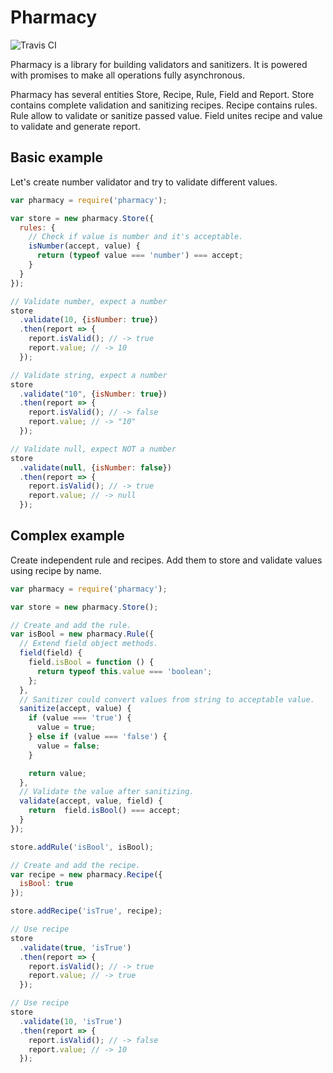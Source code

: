 # Pharmacy

![Travis CI](https://img.shields.io/travis/rumkin/pharmacy.png)

Pharmacy is a library for building validators and sanitizers. It is powered with
promises to make all operations fully asynchronous.

Pharmacy has several entities Store, Recipe, Rule, Field and Report. Store contains
complete validation and sanitizing recipes. Recipe contains rules. Rule
allow to validate or sanitize passed value. Field unites recipe and value
to validate and generate report.

## Basic example

Let's create number validator and try to validate different values.

```javascript
var pharmacy = require('pharmacy');

var store = new pharmacy.Store({
  rules: {
    // Check if value is number and it's acceptable.
    isNumber(accept, value) {
      return (typeof value === 'number') === accept;
    }
  }
});

// Validate number, expect a number
store
  .validate(10, {isNumber: true})
  .then(report => {
    report.isValid(); // -> true
    report.value; // -> 10
  });

// Validate string, expect a number
store
  .validate("10", {isNumber: true})
  .then(report => {
    report.isValid(); // -> false
    report.value; // -> "10"
  });

// Validate null, expect NOT a number
store
  .validate(null, {isNumber: false})
  .then(report => {
    report.isValid(); // -> true
    report.value; // -> null
  });
```

## Complex example

Create independent rule and recipes. Add them to store and validate values using
recipe by name.

```javascript
var pharmacy = require('pharmacy');

var store = new pharmacy.Store();

// Create and add the rule.
var isBool = new pharmacy.Rule({
  // Extend field object methods.
  field(field) {
    field.isBool = function () {
      return typeof this.value === 'boolean';
    };
  },
  // Sanitizer could convert values from string to acceptable value.
  sanitize(accept, value) {
    if (value === 'true') {
      value = true;
    } else if (value === 'false') {
      value = false;
    }

    return value;
  },
  // Validate the value after sanitizing.
  validate(accept, value, field) {
    return  field.isBool() === accept;
  }
});

store.addRule('isBool', isBool);

// Create and add the recipe.
var recipe = new pharmacy.Recipe({
  isBool: true
});

store.addRecipe('isTrue', recipe);

// Use recipe
store
  .validate(true, 'isTrue')
  .then(report => {
    report.isValid(); // -> true
    report.value; // -> true
  });

// Use recipe
store
  .validate(10, 'isTrue')
  .then(report => {
    report.isValid(); // -> false
    report.value; // -> 10
  });
```
